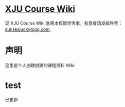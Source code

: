 # [XJU Course Wiki](https://sunsealucky.github.io/xju-course-wiki/)

现 XJU Course Wiki 急需本校同学传承，有意者请发邮件至：sunsealucky@qq.com。

# 声明

这里是个人创建创建的课程资料 Wiki

# test

已更新